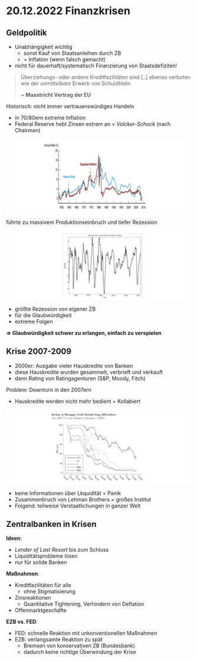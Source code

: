 # 20.12.2022 Finanzkrisen



## Geldpolitik

- Unabhängigkeit wichtig
    - sonst Kauf von Staatsanleihen durch ZB
    - = Inflation (wenn falsch gemacht)
- nicht für dauerhaft/systematisch Finanzierung von Staatsdefiziten!



> Überziehungs- oder andere Kreditfazilitäten sind [..] ebenso verboten wie der *unmittelbare* Erwerb von Schuldtiteln
>
> **~ Maastricht Vertrag der EU**



Historisch: nicht immer vertrauenswürdiges Handeln

- in 70/80ern extreme Inflation
- Federal Reserve hebt Zinsen extrem an = *Volcker-Schock* (nach Chairman)

![img](../images/2022-12-20_16-50-39.jpg)

führte zu massivem Produktionseinbruch und tiefer Rezession

![img](../images/2022-12-20_16-52-52.jpg)

- größte Rezession von eigener ZB
- für die Glaubwürdigkeit
- extreme Folgen



**=> Glaubwürdigkeit schwer zu erlangen, einfach zu verspielen**



## Krise 2007-2009



- 2000er: Ausgabe vieler Hauskredite von Banken
- diese Hauskredite wurden gesammelt, verbrieft und verkauft
- dann Rating von Ratingagenturen (S&P, Moody, Fitch)



Problem: Downturn in den 2007ern

- Hauskredite werden nicht mehr bedient = Kollabiert

![img](../images/2022-12-20_17-25-15.jpg)

- keine Informationen über Lkquidität = Panik
- Zusammenbruch von Lehman Brothers = großes Institut
- Folgend: teilweise Verstaatlichungen in ganzer Welt



## Zentralbanken in Krisen

**Ideen**:

- *Lender of Last Resort* bis zum Schluss
- Liquiditätsprobleme lösen
- nur für solide Banken

**Maßnahmen**:

- Kreditfazilitäten für alle
    - ohne Stigmatisierung
- Zinsreaktionen
    - Quantitative Tightening, Verhindern von Deflation
- Offenmarktgeschäfte

**EZB vs. FED**:

- FED: schnelle Reaktion mit unkonventionellen Maßnahmen
- EZB: verlangsamte Reaktion zu spät
    - Bremsen von konservativen ZB (Bundesbank)
    - dadurch keine richtige Überwindung der Krise

